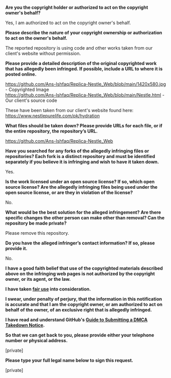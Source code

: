 **Are you the copyright holder or authorized to act on the copyright owner's behalf?**

Yes, I am authorized to act on the copyright owner's behalf.

**Please describe the nature of your copyright ownership or authorization to act on the owner's behalf.**

The reported repository is using code and other works taken from our client's website without permission.

**Please provide a detailed description of the original copyrighted work that has allegedly been infringed. If possible, include a URL to where it is posted online.**

https://github.com/Ans-Ishfaq/Replica-Nestle_Web/blob/main/1420x580.jpg - Copyrighted Image  
https://github.com/Ans-Ishfaq/Replica-Nestle_Web/blob/main/Nestle.html - Our client's source code

These have been taken from our client's website found here: https://www.nestlepurelife.com/pk/hydration

**What files should be taken down? Please provide URLs for each file, or if the entire repository, the repository’s URL.**

https://github.com/Ans-Ishfaq/Replica-Nestle_Web

**Have you searched for any forks of the allegedly infringing files or repositories? Each fork is a distinct repository and must be identified separately if you believe it is infringing and wish to have it taken down.**

Yes.

**Is the work licensed under an open source license? If so, which open source license? Are the allegedly infringing files being used under the open source license, or are they in violation of the license?**

No.

**What would be the best solution for the alleged infringement? Are there specific changes the other person can make other than removal? Can the repository be made private?**

Please remove this repository.

**Do you have the alleged infringer’s contact information? If so, please provide it.**

No.

**I have a good faith belief that use of the copyrighted materials described above on the infringing web pages is not authorized by the copyright owner, or its agent, or the law.**

**I have taken <a href="https://www.lumendatabase.org/topics/22">fair use</a> into consideration.**

**I swear, under penalty of perjury, that the information in this notification is accurate and that I am the copyright owner, or am authorized to act on behalf of the owner, of an exclusive right that is allegedly infringed.**

**I have read and understand GitHub's <a href="https://docs.github.com/articles/guide-to-submitting-a-dmca-takedown-notice/">Guide to Submitting a DMCA Takedown Notice</a>.**

**So that we can get back to you, please provide either your telephone number or physical address.**

[private]

**Please type your full legal name below to sign this request.**

[private]
